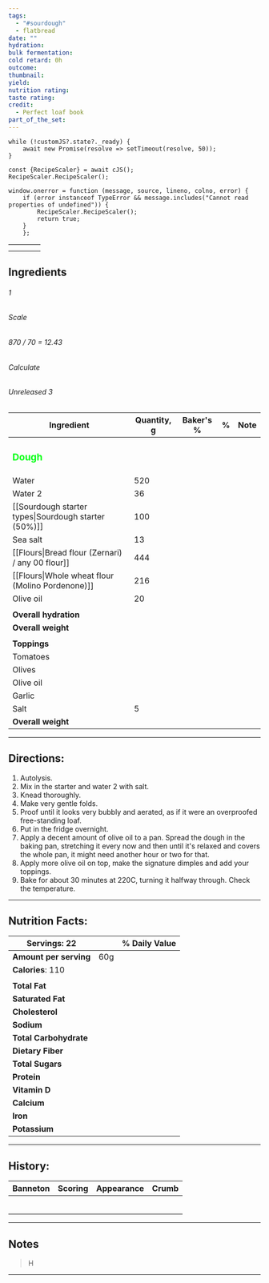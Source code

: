 ```yaml
---
tags:
  - "#sourdough"
  - flatbread
date: ""
hydration: 
bulk fermentation: 
cold retard: 0h
outcome: 
thumbnail: 
yield: 
nutrition rating: 
taste rating: 
credit:
  - Perfect loaf book
part_of_the_set:
---
```

```dataviewjs
while (!customJS?.state?._ready) { 
	await new Promise(resolve => setTimeout(resolve, 50)); 
} 

const {RecipeScaler} = await cJS();
RecipeScaler.RecipeScaler();

window.onerror = function (message, source, lineno, colno, error) {
	if (error instanceof TypeError && message.includes("Cannot read properties of undefined")) {
		RecipeScaler.RecipeScaler();
		return true;
	}
    };
```

|                                                                                                                                                                                                                                                                                                                                                                                                                                                                                                                                                                                                                                                                                                 |     |     |     |
| ----------------------------------------------------------------------------------------------------------------------------------------------------------------------------------------------------------------------------------------------------------------------------------------------------------------------------------------------------------------------------------------------------------------------------------------------------------------------------------------------------------------------------------------------------------------------------------------------------------------------------------------------------------------------------------------------- | --- | --- | --- |
|                                                                                                                                                                                                                                                                                                                                                                                                                                                                                                                                                                                                                                                                                                 |     |     |     |
|                                                                                                                                                                                                                                                                                                                                                                                                                                                                                                                                                                                                                                                                                                 |     |     |     |




## Ingredients

###### 1
###### Scale
###### 870 / 70 = 12.43
###### Calculate
###### Unreleased 3

| Ingredient                                           | Quantity, g | Baker's % | %   | Note |
| ---------------------------------------------------- | ----------- | --------- | --- | ---- |
| <h3 style="color:#00ff13;">Dough</h3>                |             |           |     |      |
| Water                                                | 520         |           |     |      |
| Water 2                                              | 36          |           |     |      |
| [[Sourdough starter types\|Sourdough starter (50%)]] | 100         |           |     |      |
| Sea salt                                             | 13          |           |     |      |
| [[Flours\|Bread flour (Zernari) / any 00 flour]]     | 444         |           |     |      |
| [[Flours\|Whole wheat flour (Molino Pordenone)]]     | 216         |           |     |      |
| Olive oil                                            | 20          |           |     |      |
|                                                      |             |           |     |      |
| **Overall hydration**                                |             |           |     |      |
| **Overall weight**                                   |             |           |     |      |
|                                                      |             |           |     |      |
| **Toppings**                                         |             |           |     |      |
| Tomatoes                                             |             |           |     |      |
| Olives                                               |             |           |     |      |
| Olive oil                                            |             |           |     |      |
| Garlic                                               |             |           |     |      |
| Salt                                                 | 5           |           |     |      |
| **Overall weight**                                   |             |           |     |      |





---
## Directions:


1. Autolysis.
2. Mix in the starter and water 2 with salt.
3. Knead thoroughly.
4. Make very gentle folds.
5. Proof until it looks very bubbly and aerated, as if it were an overproofed free-standing loaf.
6. Put in the fridge overnight.
7. Apply a decent amount of olive oil to a pan. Spread the dough in the baking pan, stretching it every now and then until it's relaxed and covers the whole pan, it might need another hour or two for that.
8. Apply more olive oil on top, make the signature dimples and add your toppings.
9. Bake for about 30 minutes at 220C, turning it halfway through. Check the temperature.




---
## Nutrition Facts:

| **Servings:** 22       |       | % Daily Value |
| ---------------------- | ----- | ------------- |
| **Amount per serving** | 60g   |               |
| **Calories**: 110      |       |               |
|                        |       |               |
| **Total Fat**          |       |               |
| **Saturated Fat**      |       |               |
| **Cholesterol**        |       |               |
| **Sodium**             |       |               |
| **Total Carbohydrate** |       |               |
| **Dietary Fiber**      |       |               |
| **Total Sugars**       |       |               |
| **Protein**            |       |               |
| **Vitamin D**          |       |               |
| **Calcium**            |       |               |
| **Iron**               |       |               |
| **Potassium**          |       |               |

---
## History:

| Banneton                                                                                                                                                                                                                                                                                                                                                                                                                                                                                                       | Scoring                                                                                                                                                                                                                              | Appearance                                                                                                                                                                                                                           | Crumb                                                                                                                                                                                                                                |
| -------------------------------------------------------------------------------------------------------------------------------------------------------------------------------------------------------------------------------------------------------------------------------------------------------------------------------------------------------------------------------------------------------------------------------------------------------------------------------------------------------------- | ------------------------------------------------------------------------------------------------------------------------------------------------------------------------------------------------------------------------------------ | ------------------------------------------------------------------------------------------------------------------------------------------------------------------------------------------------------------------------------------ | ------------------------------------------------------------------------------------------------------------------------------------------------------------------------------------------------------------------------------------ |
|                                                                                                                                                                                                                                                                                                                                                                                                                                                                                                                |                                                                                                                                                                                                                                      |                                                                                                                                                                                                                                      |                                                                                                                                                                                                                                      |
|                                                                                                                                                                                                                                                                                                                                                                                                                                                                                                                |                                                                                                                                                                                                                                      |                                                                                                                                                                                                                                      |                                                                                                                                                                                                                                      |
|                                                                                                                                                                                                                                                                                                                                                                                                                                                                                                                |                                                                                                                                                                                                                                      |                                                                                                                                                                                                                                      |                                                                                                                                                                                                                                      |
|                                                                                                                                                                                                                                                                                                                                                                                                                                                                                                                |                                                                                                                                                                                                                                      |                                                                                                                                                                                                                                      |                                                                                                                                                                                                                                      |
|                                                                                                                                                                                                                                                                                                                                                                                                                                                                                                                |                                                                                                                                                                                                                                      |                                                                                                                                                                                                                                      |                                                                                                                                                                                                                                      |
|                                                                                                                                                                                                                                                                                                                                                                                                                                                                                                                |                                                                                                                                                                                                                                      |                                                                                                                                                                                                                                      |                                                                                                                                                                                                                                      |

---
## Notes

> H

---



